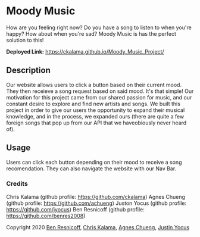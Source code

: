 # Moody Music

How are you feeling right now? Do you have a song to listen to when you're happy? How about when you're sad? Moody Music is has the perfect solution to this! 

**Deployed Link:**
https://ckalama.github.io/Moody_Music_Project/

## Description

Our website allows users to click a button based on their current mood. They then receieve a song request based on said mood. It's that simple! Our motivation for this project came from our shared passion for music, and our constant desire to explore and find new artists and songs. We built this project in order to give our users the opportunity to expand their musical knowledge, and in the process, we expanded ours (there are quite a few foreign songs that pop up from our API that we haveobiously never heard of). 

## Usage

Users can click each button depending on their mood to receive a song recomendation. They can also navigate the website with our Nav Bar.

### Credits

Chris Kalama (github profile: https://github.com/ckalama)
Agnes Chueng (github profile: https://github.com/achueng)
Juston Yocus (github profile: https://github.com/jyocus)
Ben Resnicoff (github profile: https://github.com/benres2008)

Copyright 2020 [Ben Resnicoff](https://github.com/benres2008), [Chris Kalama](https://github.com/ckalama), [Agnes Chueng](https://github.com/achueng), [Justin Yocus](https://github.com/jyocus)
